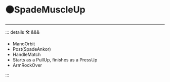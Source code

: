 # 🟠<motor>SpadeMuscleUp</motor>

---

<!-- =================================================== -->
<!-- =================================================== -->
<!-- =================================================== -->
<!-- =================================================== -->
<!-- =================================================== -->
::: details 🛠 <dev>&&&</dev>

- ManoOrbit
- Post(SpadeAnkor)
- HandleMatch
- Starts as a PullUp, finishes as a PressUp
- ArmRockOver

:::

